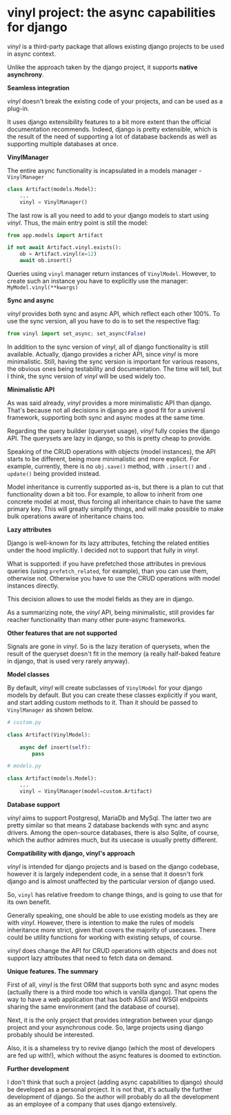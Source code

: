 # vinyl project: the async capabilities for django

*vinyl* is a third-party package that allows existing 
django projects to be used in async context.

Unlike the approach taken by the
django project, it supports **native asynchrony**.

**Seamless integration**

*vinyl* doesn't break the existing code of your projects, and can be used as 
a plug-in.

It uses django extensibility features to a bit more extent than the official 
documentation recommends.
Indeed, django is pretty 
extensible, which is the result of the need of supporting a lot of database 
backends as well as supporting multiple databases at once.

**VinylManager**

The entire async functionality is incapsulated in a models manager - 
`VinylManager`

```python
class Artifact(models.Model):
    ...
    vinyl = VinylManager()
```

The last row is all you need to add to your django models to start using 
*vinyl*.
Thus, the main entry point is still the model:

```python
from app.models import Artifact

if not await Artifact.vinyl.exists():
    ob = Artifact.vinyl(x=12)
    await ob.insert()
```

Queries using `vinyl` manager return instances of `VinylModel`. However, to 
create 
such an instance you have to explicitly use the manager: `MyModel.vinyl(**kwargs)`

**Sync and async**

*vinyl* provides both sync and async API, which reflect each other 100%. To 
use the sync version, all you have to do is to set the respective flag:

```python
from vinyl import set_async; set_async(False)
```

In addition to the sync version of *vinyl*, all of django functionality is 
still available. Actually, django provides a richer API, since 
*vinyl* is 
more 
minimalistic. Still, having the sync version is important for various 
reasons, the obvious ones being testability and documentation. The time will tell,
but I think, the sync version of *vinyl* will be used widely too.

**Minimalistic API**

As was said already, *vinyl* provides a more minimalistic API than django. 
That's because not all 
decisions in django are a good fit for a universl framework, supporting both 
sync 
and async modes at the same time.

Regarding the query builder (queryset usage), *vinyl* fully copies the 
django API. The querysets are lazy in django, so this is pretty cheap to 
provide.

Speaking of the CRUD operations with objects (model instances), the API 
starts to be different, being more minimalistic and more explicit. 
For example, currently, there is no `obj.save()` method, with `.insert()` and `.
update()` being provided instead.

Model inheritance is currently supported as-is, but there is a plan to cut 
that functionality down a bit too. For example, to allow to inherit from one 
concrete model at most, thus forcing all inheritance chain to have the same 
primary key. This will greatly simplify things, and will make possible to 
make bulk operations aware of inheritance chains too.

**Lazy attributes**

Django is well-known for its lazy attributes, fetching the related entities 
under the hood implicitly. I decided not to support that fully in *vinyl*.

What is supported: if you have prefetched those attributes in previous 
queries (using `prefetch_related`, for example), than you can use them, 
otherwise not. Otherwise you have to use the CRUD operations with model 
instances directly.

This decision allows to use the model fields as they are in django.

As a summarizing note, the *vinyl* API, being minimalistic, still provides far 
reacher functionality than many other pure-async frameworks.

**Other features that are not supported**

Signals are gone in *vinyl*. So is the lazy iteration of querysets, when the 
result of the queryset doesn't fit in the memory (a really half-baked 
feature in django, that is used very rarely anyway).

**Model classes**

By default, *vinyl* will create subclasses of `VinylModel` for your django 
models by default. But you can create these classes explicitly if you want, and 
start 
adding custom methods to it. Than it should be passed to `VinylManager` as 
shown below.

```python
# custom.py

class Artifact(VinylModel):

    async def insert(self):
        pass

# models.py

class Artifact(models.Model):
    ...
    vinyl = VinylManager(model=custom.Artifact)
```

**Database support**

*vinyl* aims to support Postgresql, MariaDb and MySql. The latter two are 
pretty similar so that means 2 database backends with sync and async drivers.
Among the open-source databases, there is also Sqlite, of course, which the 
author admires much, but its usecase is usually pretty different.

**Compatibility with django, vinyl's approach**

*vinyl* is intended for django projects and is based on the django codebase, 
however it is largely independent code, in a sense that it doesn't fork django 
and is almost unaffected by the particular version of django used.

So, `vinyl` has relative freedom to change things, and is 
going to use that for its own benefit.

Generally speaking, one should be able to use existing models as they are with 
*vinyl*.
However, there is intention to make the rules of models inheritance more 
strict, given that covers the majority of usecases. There could be utility 
functions for working with existing setups, of course.

*vinyl* does change the API for CRUD operations with objects and does not 
support lazy attributes that need to fetch data on demand.

**Unique features. The summary**

First of all, *vinyl* is the first ORM that supports both sync and async 
modes (actually there is a third mode too which is vanilla django). That 
opens 
the way to have a web application that has both ASGI and WSGI endpoints sharing 
the same environment (and the database of course).

Next, it is the only project that provides integration between your django 
project and your asynchronous code. So, large projects using django probably 
should be interested.

Also, it is a shameless try to revive django (which the most of developers 
are fed up with!), which without the async features is doomed to extinction.

**Further development**

I don't think that such a project (adding async capabilities to django) 
should be developed as a personal project. It is not that, it's actually the 
further 
development of django. So the author will probably do all the development as an 
employee of a company that uses django extensively.